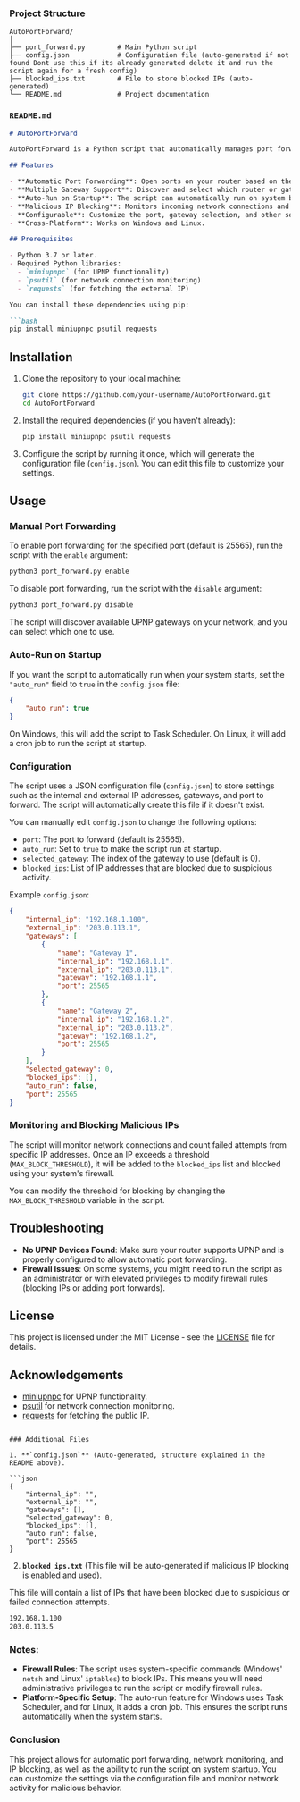 
### Project Structure
```
AutoPortForward/
│
├── port_forward.py        # Main Python script
├── config.json            # Configuration file (auto-generated if not found Dont use this if its already generated delete it and run the script again for a fresh config)
├── blocked_ips.txt        # File to store blocked IPs (auto-generated)
└── README.md              # Project documentation
```

### `README.md`

```markdown
# AutoPortForward

AutoPortForward is a Python script that automatically manages port forwarding on your router using UPNP (Universal Plug and Play). It allows you to easily forward a port for a specific application, monitor network connections, and block malicious IPs dynamically. Additionally, it provides a way to automatically run the script when your system starts.

## Features

- **Automatic Port Forwarding**: Open ports on your router based on the configuration.
- **Multiple Gateway Support**: Discover and select which router or gateway device to use for port forwarding.
- **Auto-Run on Startup**: The script can automatically run on system boot (Windows and Linux support).
- **Malicious IP Blocking**: Monitors incoming network connections and blocks suspicious IP addresses after a defined number of failed connection attempts.
- **Configurable**: Customize the port, gateway selection, and other settings via a JSON configuration file.
- **Cross-Platform**: Works on Windows and Linux.

## Prerequisites

- Python 3.7 or later.
- Required Python libraries:
  - `miniupnpc` (for UPNP functionality)
  - `psutil` (for network connection monitoring)
  - `requests` (for fetching the external IP)

You can install these dependencies using pip:

```bash
pip install miniupnpc psutil requests
```

## Installation

1. Clone the repository to your local machine:

   ```bash
   git clone https://github.com/your-username/AutoPortForward.git
   cd AutoPortForward
   ```

2. Install the required dependencies (if you haven't already):

   ```bash
   pip install miniupnpc psutil requests
   ```

3. Configure the script by running it once, which will generate the configuration file (`config.json`). You can edit this file to customize your settings.

## Usage

### Manual Port Forwarding

To enable port forwarding for the specified port (default is 25565), run the script with the `enable` argument:

```bash
python3 port_forward.py enable
```

To disable port forwarding, run the script with the `disable` argument:

```bash
python3 port_forward.py disable
```

The script will discover available UPNP gateways on your network, and you can select which one to use.

### Auto-Run on Startup

If you want the script to automatically run when your system starts, set the `"auto_run"` field to `true` in the `config.json` file:

```json
{
    "auto_run": true
}
```

On Windows, this will add the script to Task Scheduler. On Linux, it will add a cron job to run the script at startup.

### Configuration

The script uses a JSON configuration file (`config.json`) to store settings such as the internal and external IP addresses, gateways, and port to forward. The script will automatically create this file if it doesn't exist.

You can manually edit `config.json` to change the following options:

- `port`: The port to forward (default is 25565).
- `auto_run`: Set to `true` to make the script run at startup.
- `selected_gateway`: The index of the gateway to use (default is 0).
- `blocked_ips`: List of IP addresses that are blocked due to suspicious activity.

Example `config.json`:

```json
{
    "internal_ip": "192.168.1.100",
    "external_ip": "203.0.113.1",
    "gateways": [
        {
            "name": "Gateway 1",
            "internal_ip": "192.168.1.1",
            "external_ip": "203.0.113.1",
            "gateway": "192.168.1.1",
            "port": 25565
        },
        {
            "name": "Gateway 2",
            "internal_ip": "192.168.1.2",
            "external_ip": "203.0.113.2",
            "gateway": "192.168.1.2",
            "port": 25565
        }
    ],
    "selected_gateway": 0,
    "blocked_ips": [],
    "auto_run": false,
    "port": 25565
}
```

### Monitoring and Blocking Malicious IPs

The script will monitor network connections and count failed attempts from specific IP addresses. Once an IP exceeds a threshold (`MAX_BLOCK_THRESHOLD`), it will be added to the `blocked_ips` list and blocked using your system's firewall.

You can modify the threshold for blocking by changing the `MAX_BLOCK_THRESHOLD` variable in the script.

## Troubleshooting

- **No UPNP Devices Found**: Make sure your router supports UPNP and is properly configured to allow automatic port forwarding.
- **Firewall Issues**: On some systems, you might need to run the script as an administrator or with elevated privileges to modify firewall rules (blocking IPs or adding port forwards).

## License

This project is licensed under the MIT License - see the [LICENSE](LICENSE) file for details.

## Acknowledgements

- [miniupnpc](https://github.com/miniupnp/miniupnp) for UPNP functionality.
- [psutil](https://github.com/giampaolo/psutil) for network connection monitoring.
- [requests](https://docs.python-requests.org/en/latest/) for fetching the public IP.

```

### Additional Files

1. **`config.json`** (Auto-generated, structure explained in the README above).

```json
{
    "internal_ip": "",
    "external_ip": "",
    "gateways": [],
    "selected_gateway": 0,
    "blocked_ips": [],
    "auto_run": false,
    "port": 25565
}
```

2. **`blocked_ips.txt`** (This file will be auto-generated if malicious IP blocking is enabled and used).

This file will contain a list of IPs that have been blocked due to suspicious or failed connection attempts.

```txt
192.168.1.100
203.0.113.5
```

### Notes:

- **Firewall Rules**: The script uses system-specific commands (Windows' `netsh` and Linux' `iptables`) to block IPs. This means you will need administrative privileges to run the script or modify firewall rules.
- **Platform-Specific Setup**: The auto-run feature for Windows uses Task Scheduler, and for Linux, it adds a cron job. This ensures the script runs automatically when the system starts.

### Conclusion

This project allows for automatic port forwarding, network monitoring, and IP blocking, as well as the ability to run the script on system startup. You can customize the settings via the configuration file and monitor network activity for malicious behavior.

